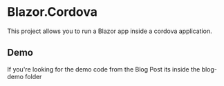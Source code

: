 # Blazor.Cordova

This project allows you to run a Blazor app inside a cordova application.

## Demo
If you're looking for the demo code from the Blog Post its inside the blog-demo folder